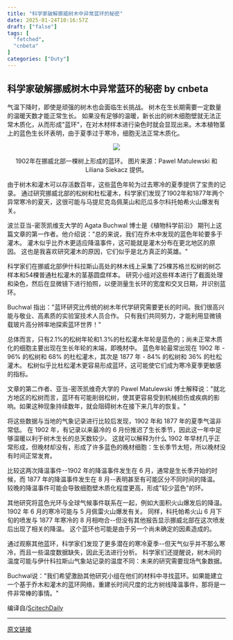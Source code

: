 ```yaml
---
title: "科学家破解挪威树木中异常蓝环的秘密"
date: 2025-01-24T10:16:57Z
draft: ["false"]
tags: [
  "fetched",
  "cnbeta"
]
categories: ["Duty"]
---
```

科学家破解挪威树木中异常蓝环的秘密 by cnbeta
------
<div style="margin-top:10px" class="content" id="artibody"><p>气温下降时，即使是顽强的树木也会面临生长挑战。 树木在生长期需要一定数量的温暖天数才能正常生长。 如果没有足够的温暖，新长出的树木细胞壁就无法正常木质化，从而形成"蓝环"，在对木材样本进行染色时就会显现出来。木本植物茎上的蓝色生长环表明，由于夏季过于寒冷，细胞无法正常木质化。</p><div class="article-global"></div><p style="text-align: center;"><img src="https://static.cnbetacdn.com/article/2025/0124/78e79b98479eaf9.jpg"></p><p style="text-align: center;">1902年在挪威北部一棵树上形成的蓝环。 图片来源：Pawel Matulewski 和 Liliana Siekacz 提供。</p><p>由于树木和灌木可以存活数百年，这些蓝色年轮为过去寒冷的夏季提供了宝贵的记录。 通过研究挪威北部的松树和杜松灌木，科学家们发现了1902年和1877年两个异常寒冷的夏天，这很可能与马提尼克岛佩莱山和厄瓜多尔科托帕希火山爆发有关。</p><p>波兰亚当-密茨凯维支大学的 Agata Buchwal 博士是《植物科学前沿》 期刊上这篇文章的第一作者。他介绍说："总的来说，我们在乔木中发现的蓝色年轮要多于灌木。 灌木似乎比乔木更适应降温事件，这可能就是灌木分布在更北地区的原因。 这也是我喜欢研究灌木的原因，它们似乎是北方真正的英雄。"</p><p>科学家们在挪威北部伊什科拉斯山高处的林木线上采集了25棵苏格兰松树的树芯样本和54棵普通杜松灌木的茎基圆盘样本。 研究小组对这些样本进行了截面处理和染色，然后在显微镜下进行拍照，以便测量生长环的宽度和交叉日期，并识别蓝环。</p><p>Buchwal 指出："蓝环研究比传统的树木年代学研究需要更长的时间。我们很高兴能与敬业、高素质的实验室技术人员合作。 只有我们共同努力，才能利用显微镜载玻片高分辨率地探索蓝环世界！"</p><p>总体而言，只有2.1%的松树年轮和1.3%的杜松灌木年轮是蓝色的；尚未正常木质化的细胞主要出现在生长年轮的末端，即晚材中。 蓝色年轮最常出现在 1902 年 - 96% 的松树和 68% 的杜松灌木，其次是 1877 年 - 84% 的松树和 36% 的杜松灌木。 松树似乎比杜松灌木更容易形成蓝环，这可能使它们成为寒冷夏季更敏感的指标。</p><p>文章的第二作者、亚当-密茨凯维奇大学的 Pawel Matulewski 博士解释说："就北方地区的松树而言，蓝环有可能削弱松树，使其更容易受到机械损伤或疾病的影响。如果这种现象持续数年，就会阻碍树木在接下来几年的恢复。"</p><p>将这些数据与当地的气象记录进行比较后发现，1902 年和 1877 年的夏季气温非常低。 在 1902 年，有记录以来最冷的 6 月份推迟了生长季节，因此这一年中足够温暖以利于树木生长的总天数较少。 这就可以解释为什么 1902 年早材几乎正常形成，但晚材却没有，形成了许多蓝色的晚材细胞：生长季节太短，所以晚材没有时间正常发育。</p><p>比较这两次降温事件--1902 年的降温事件发生在 6 月，通常是生长季开始的时候，而 1877 年的降温事件发生在 8 月--表明甚至有可能区分不同时间的降温。 较晚的降温事件可能会导致细胞壁木质化程度更高，形成"较少蓝色"的环。</p><p>其他研究将蓝色光环与全球气候事件联系在一起，例如大面积火山爆发后的降温。 1902 年 6 月的寒冷可能与 5 月佩雷火山爆发有关。 同样，科托帕希火山 6 月下旬的喷发与 1877 年寒冷的 8 月相吻合--但没有其他报告显示挪威北部在这次喷发后出现了相关的降温。 这个蓝环也可能是由于另一个尚未确定的因素造成的。</p><p>通过观察其他蓝环，科学家们发现了更多潜在的寒冷夏季--但天气似乎并不那么寒冷，而且一些温度数据缺失，因此无法进行分析。 科学家们还提醒说，树木间的温度可能与伊什科拉斯山气象站记录的温度不同：未来的研究需要现场气象数据。</p><p>Buchwal说："我们希望激励其他研究小组在他们的材料中寻找蓝环。如果能建立一个基于乔木和灌木的蓝环网络，重建长时间尺度的北方树线降温事件，那将是一件非常棒的事情。"</p><p>编译自/<a href="https://scitechdaily.com/scientists-decode-the-secret-of-unusual-blue-rings-in-norways-trees/" target="_blank">ScitechDaily</a></p><figure id="attachment_451298" describedby="caption-attachment-451298"><figcaption id="caption-attachment-451298" uid="44" original="true" translated="true"></figcaption></figure></div>  
<hr>
<a href="https://m.cnbeta.com.tw/wap/view/1473708.htm",target="_blank" rel="noopener noreferrer">原文链接</a>

